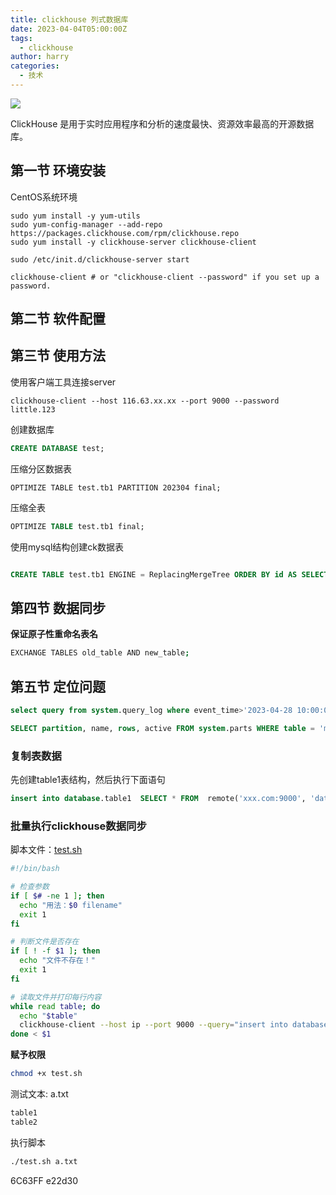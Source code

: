 ```yaml
---
title: clickhouse 列式数据库
date: 2023-04-04T05:00:00Z
tags:
  - clickhouse
author: harry
categories:
  - 技术
---
```


<img src="https://pic.imgdb.cn/item/656f2a4ec458853aef6d96ee.jpg" />

ClickHouse 是用于实时应用程序和分析的速度最快、资源效率最高的开源数据库。

<!--more-->

## **第一节 环境安装**

CentOS系统环境

```shell
sudo yum install -y yum-utils
sudo yum-config-manager --add-repo https://packages.clickhouse.com/rpm/clickhouse.repo
sudo yum install -y clickhouse-server clickhouse-client

sudo /etc/init.d/clickhouse-server start

clickhouse-client # or "clickhouse-client --password" if you set up a password.
```


## 第二节 软件配置


## 第三节 使用方法

使用客户端工具连接server

```shell
clickhouse-client --host 116.63.xx.xx --port 9000 --password little.123
```


创建数据库

```sql
CREATE DATABASE test;
```

压缩分区数据表

```shell
OPTIMIZE TABLE test.tb1 PARTITION 202304 final;
```

压缩全表

```sql
OPTIMIZE TABLE test.tb1 final;
```


使用mysql结构创建ck数据表

```sql

CREATE TABLE test.tb1 ENGINE = ReplacingMergeTree ORDER BY id AS SELECT * FROM mysql('192.168.0.xxx:3306', 'db', 'tablename', 'user', 'password') limit 0

```


## **第四节 数据同步**

**保证原子性重命名表名**

```sh
EXCHANGE TABLES old_table AND new_table;
```

## 第五节 定位问题


```sql
select query from system.query_log where event_time>'2023-04-28 10:00:00' and event_time<'2023-04-28 11:00:00' and query like '%mb_material%' limit 10;\G
```


```sql
SELECT partition, name, rows, active FROM system.parts WHERE table = 'mb_material' AND database = 'mapbridge_ck';
```
### 复制表数据

先创建table1表结构，然后执行下面语句

```sql
insert into database.table1  SELECT * FROM  remote('xxx.com:9000', 'database', table2, 'user', 'password')
```

### 批量执行clickhouse数据同步

脚本文件：[test.sh](http://test.sh/)



```sh
#!/bin/bash

# 检查参数
if [ $# -ne 1 ]; then
  echo "用法：$0 filename"
  exit 1
fi

# 判断文件是否存在
if [ ! -f $1 ]; then
  echo "文件不存在！"
  exit 1
fi

# 读取文件并打印每行内容
while read table; do
  echo "$table"
  clickhouse-client --host ip --port 9000 --query="insert into database.$table  SELECT * FROM  remote('xxx.com:9000', 'database', $table, 'user', 'password')"
done < $1
```

**赋予权限**



```sh
chmod +x test.sh
```

测试文本: a.txt



```sh
table1
table2
```

执行脚本



```sh
./test.sh a.txt
```


6C63FF
e22d30